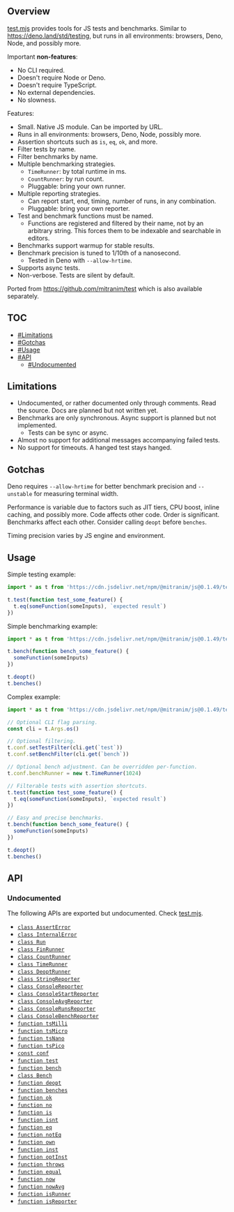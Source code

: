## Overview

[test.mjs](../test.mjs) provides tools for JS tests and benchmarks. Similar to https://deno.land/std/testing, but runs in all environments: browsers, Deno, Node, and possibly more.

Important **non-features**:

  * No CLI required.
  * Doesn't require Node or Deno.
  * Doesn't require TypeScript.
  * No external dependencies.
  * No slowness.

Features:

  * Small. Native JS module. Can be imported by URL.
  * Runs in all environments: browsers, Deno, Node, possibly more.
  * Assertion shortcuts such as `is`, `eq`, `ok`, and more.
  * Filter tests by name.
  * Filter benchmarks by name.
  * Multiple benchmarking strategies.
    * `TimeRunner`: by total runtime in ms.
    * `CountRunner`: by run count.
    * Pluggable: bring your own runner.
  * Multiple reporting strategies.
    * Can report start, end, timing, number of runs, in any combination.
    * Pluggable: bring your own reporter.
  * Test and benchmark functions must be named.
    * Functions are registered and filtered by their name, not by an arbitrary string. This forces them to be indexable and searchable in editors.
  * Benchmarks support warmup for stable results.
  * Benchmark precision is tuned to 1/10th of a nanosecond.
    * Tested in Deno with `--allow-hrtime`.
  * Supports async tests.
  * Non-verbose. Tests are silent by default.

Ported from https://github.com/mitranim/test which is also available separately.

## TOC

* [#Limitations](#limitations)
* [#Gotchas](#gotchas)
* [#Usage](#usage)
* [#API](#api)
  * [#Undocumented](#undocumented)

## Limitations

* Undocumented, or rather documented only through comments. Read the source. Docs are planned but not written yet.
* Benchmarks are only synchronous. Async support is planned but not implemented.
  * Tests can be sync or async.
* Almost no support for additional messages accompanying failed tests.
* No support for timeouts. A hanged test stays hanged.

## Gotchas

Deno requires `--allow-hrtime` for better benchmark precision and `--unstable` for measuring terminal width.

Performance is variable due to factors such as JIT tiers, CPU boost, inline caching, and possibly more. Code affects other code. Order is significant. Benchmarks affect each other. Consider calling `deopt` before `benches`.

Timing precision varies by JS engine and environment.

## Usage

Simple testing example:

```js
import * as t from 'https://cdn.jsdelivr.net/npm/@mitranim/js@0.1.49/test.mjs'

t.test(function test_some_feature() {
  t.eq(someFunction(someInputs), `expected result`)
})
```

Simple benchmarking example:

```js
import * as t from 'https://cdn.jsdelivr.net/npm/@mitranim/js@0.1.49/test.mjs'

t.bench(function bench_some_feature() {
  someFunction(someInputs)
})

t.deopt()
t.benches()
```

Complex example:

```js
import * as t from 'https://cdn.jsdelivr.net/npm/@mitranim/js@0.1.49/test.mjs'

// Optional CLI flag parsing.
const cli = t.Args.os()

// Optional filtering.
t.conf.setTestFilter(cli.get(`test`))
t.conf.setBenchFilter(cli.get(`bench`))

// Optional bench adjustment. Can be overridden per-function.
t.conf.benchRunner = new t.TimeRunner(1024)

// Filterable tests with assertion shortcuts.
t.test(function test_some_feature() {
  t.eq(someFunction(someInputs), `expected result`)
})

// Easy and precise benchmarks.
t.bench(function bench_some_feature() {
  someFunction(someInputs)
})

t.deopt()
t.benches()
```

## API

### Undocumented

The following APIs are exported but undocumented. Check [test.mjs](../test.mjs).

  * [`class AssertError`](../test.mjs#L8)
  * [`class InternalError`](../test.mjs#L12)
  * [`class Run`](../test.mjs#L24)
  * [`class FinRunner`](../test.mjs#L101)
  * [`class CountRunner`](../test.mjs#L147)
  * [`class TimeRunner`](../test.mjs#L175)
  * [`class DeoptRunner`](../test.mjs#L221)
  * [`class StringReporter`](../test.mjs#L231)
  * [`class ConsoleReporter`](../test.mjs#L270)
  * [`class ConsoleStartReporter`](../test.mjs#L281)
  * [`class ConsoleAvgReporter`](../test.mjs#L292)
  * [`class ConsoleRunsReporter`](../test.mjs#L309)
  * [`class ConsoleBenchReporter`](../test.mjs#L322)
  * [`function tsMilli`](../test.mjs#L331)
  * [`function tsMicro`](../test.mjs#L332)
  * [`function tsNano`](../test.mjs#L333)
  * [`function tsPico`](../test.mjs#L334)
  * [`const conf`](../test.mjs#L337)
  * [`function test`](../test.mjs#L384)
  * [`function bench`](../test.mjs#L421)
  * [`class Bench`](../test.mjs#L433)
  * [`function deopt`](../test.mjs#L463)
  * [`function benches`](../test.mjs#L473)
  * [`function ok`](../test.mjs#L492)
  * [`function no`](../test.mjs#L520)
  * [`function is`](../test.mjs#L540)
  * [`function isnt`](../test.mjs#L562)
  * [`function eq`](../test.mjs#L571)
  * [`function notEq`](../test.mjs#L588)
  * [`function own`](../test.mjs#L594)
  * [`function inst`](../test.mjs#L624)
  * [`function optInst`](../test.mjs#L635)
  * [`function throws`](../test.mjs#L647)
  * [`function equal`](../test.mjs#L725)
  * [`function now`](../test.mjs#L842)
  * [`function nowAvg`](../test.mjs#L853)
  * [`function isRunner`](../test.mjs#L871)
  * [`function isReporter`](../test.mjs#L873)
